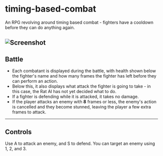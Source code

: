 # timing-based-combat
An RPG revolving around timing based combat - fighters have a cooldown before they can do anything again.

![Screenshot](https://user-images.githubusercontent.com/8081069/75119191-a55d1480-564e-11ea-902d-77ebcb42e5be.JPG)
---
## Battle
- Each combatant is displayed during the battle, with health shown below the fighter's name and how many frames the fighter has left before they can perform an action.
- Below this, it also displays what attack the fighter is going to take - in this case, the Rat AI has not yet decided what to do.
- If a fighter is defending while it is attacked, it takes no damage.
- If the player attacks an enemy with **8** frames or less, the enemy's action is cancelled and they become stunned, leaving the player a few extra frames to attack.
--- 
## Controls
Use A to attack an enemy, and S to defend.
You can target an enemy using 1, 2, and 3.
